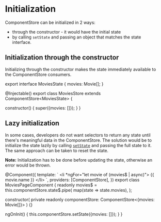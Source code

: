 # Initialization

ComponentStore can be initialized in 2 ways:
- through the constructor - it would have the initial state
- by calling `setState` and passing an object that matches the state interface.

## Initialization through the constructor

Initializing through the constructor makes the state immediately available to the ComponentStore consumers.

<code-example header="movies.store.ts">
export interface MoviesState {
  movies: Movie[];
}

@Injectable()
export class MoviesStore extends ComponentStore&lt;MoviesState&gt; {
  
  constructor() {
    super({movies: []});
  }
}
</code-example>

## Lazy initialization

In some cases, developers do not want selectors to return any state until there's meaningful data in the ComponentStore. The solution
would be to initialize the state lazily by calling [`setState`](guide/component-store/write#setstate-method) and passing the full state to it. The same approach can be taken to reset the state.

<div class="alert is-important">

**Note:** Initialization has to be done before updating the state, otherwise an error would be thrown.

</div>

<code-example header="movies-page.component.ts">
@Component({
  template: `
    &lt;li *ngFor="let movie of (movies$ | async)"&gt;
      {{ movie.name }}
    &lt;/li&gt;
  `,
  providers: [ComponentStore],
})
export class MoviesPageComponent {
  readonly movies$ = this.componentStore.state$.pipe(
    map(state => state.movies),
  );

  constructor(
    private readonly componentStore: ComponentStore&lt;{movies: Movie[]}&gt;
  ) {}

  ngOnInit() {
    this.componentStore.setState({movies: []});
  }
}
</code-example>

